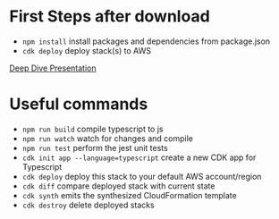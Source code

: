 # First Steps after download
 * `npm install`   install packages and dependencies from package.json
 * `cdk deploy`    deploy stack(s) to AWS   

[Deep Dive Presentation](JV_CDK_DeepDive.pdf)

# Useful commands



 * `npm run build`   compile typescript to js
 * `npm run watch`   watch for changes and compile
 * `npm run test`    perform the jest unit tests
 * `cdk init app --language=typescript`      create a new CDK app for Typescript
 * `cdk deploy`      deploy this stack to your default AWS account/region
 * `cdk diff`        compare deployed stack with current state
 * `cdk synth`       emits the synthesized CloudFormation template
 * `cdk destroy`     delete deployed stacks




